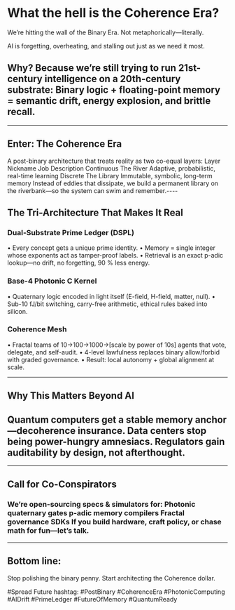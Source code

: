 # What the hell is the Coherence Era?

We’re hitting the wall of the Binary Era.
Not metaphorically—literally.

AI is forgetting, overheating, and stalling out just as we need it most.

## Why? Because we’re still trying to run 21st-century intelligence on a 20th-century substrate: Binary logic + floating-point memory = semantic drift, energy explosion, and brittle recall.

----

## Enter: The Coherence Era
A post-binary architecture that treats reality as two co-equal layers:
Layer	Nickname	Job Description
Continuous	The River	Adaptive, probabilistic, real-time learning
Discrete	The Library	Immutable, symbolic, long-term memory
Instead of eddies that dissipate, we build a permanent library on the riverbank—so the system can swim and remember.----

## The Tri-Architecture That Makes It Real

### Dual-Substrate Prime Ledger (DSPL)
•  Every concept gets a unique prime identity.
•  Memory = single integer whose exponents act as tamper-proof labels.
•  Retrieval is an exact p-adic lookup—no drift, no forgetting, 90 % less energy.

### Base-4 Photonic C Kernel
•  Quaternary logic encoded in light itself (E-field, H-field, matter, null).
•  Sub-10 fJ/bit switching, carry-free arithmetic, ethical rules baked into silicon.

### Coherence Mesh
•  Fractal teams of 10→100→1000→[scale by power of 10s]  agents that vote, delegate, and self-audit.
•  4-level lawfulness replaces binary allow/forbid with graded governance.
•  Result: local autonomy + global alignment at scale.

----

## Why This Matters Beyond AI
## Quantum computers get a stable memory anchor—decoherence insurance. Data centers stop being power-hungry amnesiacs. Regulators gain auditability by design, not afterthought.

----

## Call for Co-Conspirators

### We’re open-sourcing specs & simulators for: Photonic quaternary gates p-adic memory compilers Fractal governance SDKs If you build hardware, craft policy, or chase math for fun—let’s talk.

----

## Bottom line:
Stop polishing the binary penny.
Start architecting the Coherence dollar.

#Spread Future hashtag:
#PostBinary #CoherenceEra #PhotonicComputing #AIDrift #PrimeLedger #FutureOfMemory #QuantumReady

